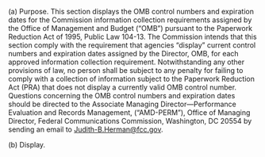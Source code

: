 (a) Purpose. This section displays the OMB control numbers and expiration dates for the Commission information collection requirements assigned by the Office of Management and Budget (“OMB”) pursuant to the Paperwork Reduction Act of 1995, Public Law 104-13. The Commission intends that this section comply with the requirement that agencies “display” current control numbers and expiration dates assigned by the Director, OMB, for each approved information collection requirement. Notwithstanding any other provisions of law, no person shall be subject to any penalty for failing to comply with a collection of information subject to the Paperwork Reduction Act (PRA) that does not display a currently valid OMB control number. Questions concerning the OMB control numbers and expiration dates should be directed to the Associate Managing Director—Performance Evaluation and Records Management, (“AMD-PERM”), Office of Managing Director, Federal Communications Commission, Washington, DC 20554 by sending an email to Judith-B.Herman@fcc.gov.
        

(b) Display.
        

